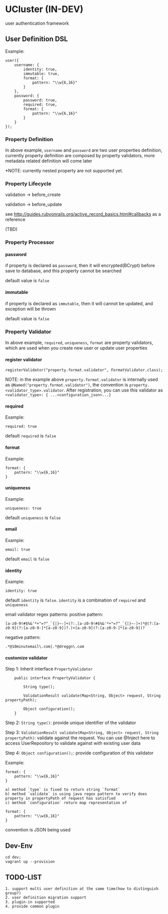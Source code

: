# UCluster (IN-DEV)

user authentication framework

## User Definition DSL
    
Example:
     
    user({
        username: {
            identity: true,
            immutable: true,
            format: {
                pattern: "\\w{6,16}"
            }
        },
        password: {
            password: true,
            required: true,
            format: {
                pattern: "\\w{6,16}"
            }
        }
    });     
    
### Property Definition
    
In above example, `username` and `password` are two user properties definition, currently property definition are composed by property validators, more metadata related definition will come later

*NOTE: currently nested property are not supported yet.

### Property Lifecycle

validation -> before_create

validation -> before_update

see http://guides.rubyonrails.org/active_record_basics.html#callbacks as a reference

(TBD)

### Property Processor

#### password

if property is declared as `password`, then it will encrypted(BCrypt) before save to database, and this property cannot be searched

default value is `false`

#### immutable

if property is declared as `immutable`, then it will cannot be updated, and exception will be thrown

default value is `false`

### Property Validator

In above example, `required`, `uniqueness`, `format` are property validators, which are used when you create new user or update user properties

#### register validator

    registerValidator("property.format.validator", FormatValidator.class);
    
NOTE: in the example above `property.format.validator` is internally used as `@Named("property.format.validator")`, the convention is `property.<validator_type>.validator`.
After registration, you can use this validator as `<validator_type>: { ...<configuration_json>...}`

#### required

Example:
    
    required: true
    
default `required` is `false`    

#### format

Example:

    format: {
        pattern: "\\w{6,16}"
    }
    
#### uniqueness
    
Example:    

    uniqueness: true
    
default `uniqueness` is `false`    

#### email

Example:
    
    email: true
    
default `email` is `false`

#### identity

Example:

    identity: true

default `identity` is `false`. `identity` is a combination of `required` and `uniqueness`    

email validator regex patterns: 
positive pattern: 
    
    [a-z0-9!#$%&'*+"=?^_`{|}~-]+(?:.[a-z0-9!#$%&'*+"=?^_`{|}~-]+)*@(?:[a-z0-9](?:[a-z0-9-]*[a-z0-9])?.)+[a-z0-9](?:[a-z0-9-]*[a-z0-9])?

negative pattern:

    .*@10minutemail\.com|.*@dreggn\.com
    
#### customize validator    

Step 1: Inherit interface `PropertyValidator`

        public interface PropertyValidator {
        
            String type();
            
            ValidationResult validate(Map<String, Object> request, String propertyPath);
            
            Object configuration();
        }

Step 2: `String type()`: provide unique identifier of the validator

Step 3: `ValidationResult validate(Map<String, Object> request, String propertyPath)`: validate against the request. You can use @Inject here to access UserRepository to validate against with existing user data

Step 4: `Object configuration();`: provide configuration of this validator

Example: 

    format: {
        pattern: "\\w{6,16}"
    }

    a) method `type` is fixed to return string `format`
    b) method `validate` is using java regex pattern to verify does property in propertyPath of request has satisfied
    c) method `configuration` return map representation of 

    format: {
        pattern: "\\w{6,16}"
    }
            
convention is JSON being used      

## Dev-Env

    cd dev;
    vagrant up --provision

## TODO-LIST

    1. support multi user definition at the same time(how to distinguish group?)
    2. user definition migration support 
    3. plugin-in supported
    4. provide common plugin